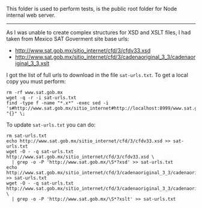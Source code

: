 This folder is used to perform tests, is the public root folder for Node internal web server.

---

As I was unable to create complex structures for XSD and XSLT files, I had taken from
Mexico SAT Goverment site base urls:

- http://www.sat.gob.mx/sitio_internet/cfd/3/cfdv33.xsd
- http://www.sat.gob.mx/sitio_internet/cfd/3/cadenaoriginal_3_3/cadenaoriginal_3_3.xslt

I got the list of full urls to download in the file `sat-urls.txt`.
To get a local copy you must perform:

```shell
rm -rf www.sat.gob.mx
wget -q -r -i sat-urls.txt
find -type f -name "*.x*" -exec sed -i 's#http://www.sat.gob.mx/sitio_internet#http://localhost:8999/www.sat.gob.mx/sitio_internet#g' "{}" \;
```

To update `sat-urls.txt` you can do:

```shell
rm sat-urls.txt
echo http://www.sat.gob.mx/sitio_internet/cfd/3/cfdv33.xsd >> sat-urls.txt
wget -O - -q sat-urls.txt http://www.sat.gob.mx/sitio_internet/cfd/3/cfdv33.xsd \
  | grep -o -P 'http://www.sat.gob.mx/\S*?xsd' >> sat-urls.txt
echo http://www.sat.gob.mx/sitio_internet/cfd/3/cadenaoriginal_3_3/cadenaoriginal_3_3.xslt >> sat-urls.txt
wget -O - -q sat-urls.txt http://www.sat.gob.mx/sitio_internet/cfd/3/cadenaoriginal_3_3/cadenaoriginal_3_3.xslt \
  | grep -o -P 'http://www.sat.gob.mx/\S*?xslt' >> sat-urls.txt
```

